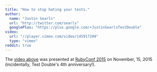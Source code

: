 ```yaml
---
title: "How to stop hating your tests."
author:
  name: "Justin Searls"
  url: "http://twitter.com/searls"
  googlePlus: "https://plus.google.com/+JustinSearlsTestDouble"
video:
  url: "//player.vimeo.com/video/145917204"
  type: "vimeo"
reddit: true
---
```


The [video above](https://www.youtube.com/watch?v=a6gel0eVeNw) was presented at [RubyConf 2015](http://rubyconf.org) on November, 15, 2015 (incidentally, Test Double's 4th anniversary!).
